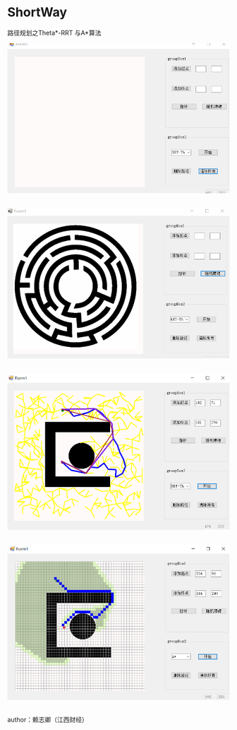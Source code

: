 # ShortWay
路径规划之Theta*-RRT 与A*算法

![图片a](markdownImg/aaa.gif)<br><br>

![图片b](markdownImg/bbb.gif)<br><br>

![图片c](markdownImg/ccc.png)<br><br>

![图片d](markdownImg/dd.png)<br><br>

author：赖志卿（江西财经）
